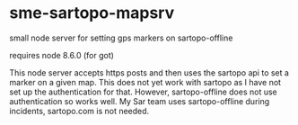 # sme-sartopo-mapsrv
small node server for setting gps markers on sartopo-offline

requires node 8.6.0 (for got)

This node server accepts https posts and then uses the sartopo api to set a marker on a given map.  This does not yet work with sartopo as I have not set up the authentication for that.  However, sartopo-offline does not use authentication so works well.  My Sar team uses sartopo-offline during incidents, sartopo.com is not needed.
